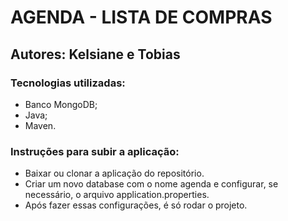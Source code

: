 # AGENDA - LISTA DE COMPRAS
<h2> Autores: Kelsiane e Tobias </h2>

<h3> Tecnologias utilizadas: </h3>
<ul>
  <li> Banco MongoDB; </li>
  <li> Java; </li>
  <li> Maven. </li>
  
  </ul>

<h3> Instruções para subir a aplicação: </h3>
<ul> 
  <li>
    Baixar ou clonar a aplicação do repositório.  </li>
   
 <li>  Criar um novo database com o nome agenda e configurar, se necessário, o arquivo application.properties.  </li>
  <li>  Após fazer essas configurações, é só rodar o projeto.  </li>
    </ul>
    
